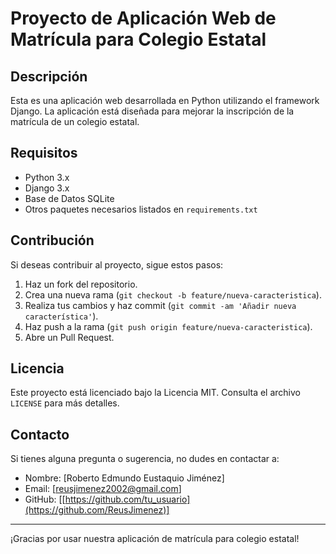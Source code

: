 # Proyecto de Aplicación Web de Matrícula para Colegio Estatal

## Descripción

Esta es una aplicación web desarrollada en Python utilizando el framework Django. La aplicación está diseñada para mejorar la inscripción de la matrícula de un colegio estatal.

## Requisitos

- Python 3.x
- Django 3.x
- Base de Datos SQLite
- Otros paquetes necesarios listados en `requirements.txt`

## Contribución

Si deseas contribuir al proyecto, sigue estos pasos:

1. Haz un fork del repositorio.
2. Crea una nueva rama (`git checkout -b feature/nueva-caracteristica`).
3. Realiza tus cambios y haz commit (`git commit -am 'Añadir nueva característica'`).
4. Haz push a la rama (`git push origin feature/nueva-caracteristica`).
5. Abre un Pull Request.

## Licencia

Este proyecto está licenciado bajo la Licencia MIT. Consulta el archivo `LICENSE` para más detalles.

## Contacto

Si tienes alguna pregunta o sugerencia, no dudes en contactar a:

- Nombre: [Roberto Edmundo Eustaquio Jiménez]
- Email: [reusjimenez2002@gmail.com]
- GitHub: [[https://github.com/tu_usuario](https://github.com/ReusJimenez)]

---

¡Gracias por usar nuestra aplicación de matrícula para colegio estatal!
